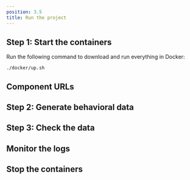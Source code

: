 ```yaml
---
position: 3.5
title: Run the project
---
```


## Step 1: Start the containers

Run the following command to download and run everything in Docker:

```
./docker/up.sh
```



## Component URLs

## Step 2: Generate behavioral data

## Step 3: Check the data

## Monitor the logs

## Stop the containers
